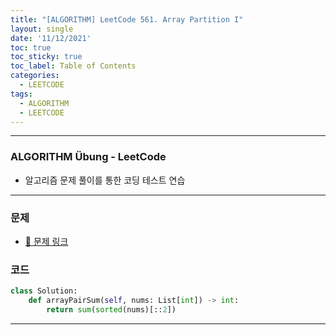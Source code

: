 ```yaml
---
title: "[ALGORITHM] LeetCode 561. Array Partition I"
layout: single
date: '11/12/2021'
toc: true
toc_sticky: true
toc_label: Table of Contents
categories:
  - LEETCODE
tags:
  - ALGORITHM
  - LEETCODE
---
```


---
### ALGORITHM Übung - LeetCode
* 알고리즘 문제 풀이를 통한 코딩 테스트 연습

---

### 문제
* [🔗 문제 링크](https://leetcode.com/problems/two-sum/)

### 코드
```python
class Solution:
    def arrayPairSum(self, nums: List[int]) -> int:
        return sum(sorted(nums)[::2])
```

---